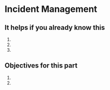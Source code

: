# Incident Management

## It helps if you already know this

1. 
2.
3.

## Objectives for this part

1. 
2.